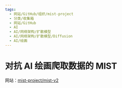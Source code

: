 ```yaml
---
tags:
  - 网站/GitHub/组织/mist-project
  - 分类/收集箱
  - 网站/GitHub
  - AI
  - AI/网络架构/扩散模型
  - AI/网络架构/扩散模型/Diffusion
  - AI/绘画
---
```


# 对抗 AI 绘画爬取数据的 MIST

网站：[mist-project/mist-v2](https://github.com/mist-project/mist-v2)
